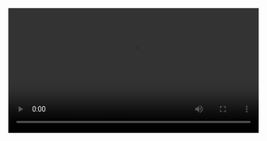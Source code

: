 <video src="[https://user-images.githubusercontent.com/12345678/yourfile.mp4](https://github.com/user-attachments/assets/017cc6b0-be81-47a0-b6ba-245509cfbde7)" controls width="100%" />

Setup Guide

System Requirements
•	PHP >= 8.1
•	Composer >= 2.0
•	Node.js >= 18.x with npm or yarn
•	MySQL >= 8.0
•	Web server (e.g., Nginx or Apache)
•	PHP Extensions: mbstring, bcmath, ctype, json, openssl, pdo, tokenizer, xml, fileinfo
•	Laravel Framework 12.9.0 (supported until February 24, 2027)

Note:
Laravel 12 is the latest version with active security fixes and improvements. Unlike older LTS versions (such as Laravel 6, 8, 9, or 10), it supports the latest PHP versions and third-party packages, reducing potential vulnerabilities.
 
Installing Dependencies
1.	Clone the repository:
git clone https://github.com/Shpaldik/vue-laravel-ykassa-integration
cd <project_folder>
   
2.	Install PHP dependencies via Composer:
composer install

3.	Install JavaScript dependencies:
npm install

 
Configure .env File
1.	Create a copy of the example config file:
cp .env.example .env
   
2.	Generate the application key:
php artisan key:generate
   
3.	Set up your database connection in .env:
- DB_CONNECTION=mysql
- DB_HOST=127.0.0.1
- DB_PORT=3306
- DB_DATABASE=your_database_name
- DB_USERNAME=root (or the username you created)
- DB_PASSWORD=your_password
   
4.	Configure SMTP for email:
- MAIL_MAILER=smtp
- MAIL_HOST=smtp.mail.ru (or another provider—check official docs)
- MAIL_PORT=465
- MAIL_USERNAME=your_email
- MAIL_PASSWORD=your_password
- MAIL_ENCRYPTION=ssl
- MAIL_FROM_ADDRESS=your_email
- MAIL_FROM_NAME="${APP_NAME}"
   
5.	Set up reCAPTCHA:
o	Go to Google reCAPTCHA
o	Click “Get Started”
o	Choose v3 (Score-based reCAPTCHA)
o	Add your site domain
o	Copy your site key and secret key into .env:

- GOOGLE_RECAPTCHA_KEY=your_key
- GOOGLE_RECAPTCHA_SECRET=your_secret

   
7.	Set up YooKassa (Payment):
o	Create a test store and add your domain
o	Go to Integration > HTTP notifications
o	Click “Change Settings”
o	Set the URL to:
    yoursite.com/webhook/yookassa
o	Save the settings

8.	Configure themes:
o	Open tailwind.config.js
o	You’ll see custom color themes for blue, dark, and root (light mode)

 
Running the Project
1.	Run database migrations:
php artisan migrate
   
2.	To preview the full project without hosting (optional – using ngrok):
o	Download ngrok from: https://ngrok.com
o	Run the .exe file as Administrator
o	In the terminal, type:
    ngrok http 8000
o	Copy the generated URL and update your .env:
    APP_URL=https://your-ngrok-url.ngrok-free.app
o	Also update vite.config.js:
    base: 'https://your-ngrok-url.ngrok-free.app',

3. Start the Laravel development server:
php artisan serve

4. Run the frontend dev server (with hot reload):
npm run dev

5. For production build (optimized assets):
npm run build

 
Updating Dependencies and Plugins
•	Update PHP dependencies:
composer update

•	Update JavaScript dependencies:
npm update

•	Rebuild frontend after updates:
npm run build

•	Apply new migrations if any:
php artisan migrate

 


